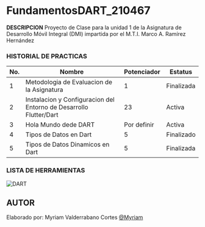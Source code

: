 # FundamentosDART_210467

**DESCRIPCION**
Proyecto de Clase para la unidad 1 de la Asignatura de Desarrollo Móvil Integral (DMI) impartida por el M.T.I. Marco A. Ramírez Hernández

### HISTORIAL DE PRACTICAS

|No.|Nombre|Potenciador|Estatus
|--|--|--|--|
|1|Metodologia de Evaluacion de la Asignatura|1|Finalizada|
|2|Instalacion y Configuracion del Entorno de Desarrollo Flutter/Dart|23|Activa|
|3|Hola Mundo dede DART|Por definir|Activa|
|4|Tipos de Datos en Dart|5|Finalizado|
|5|Tipos de Datos Dinamicos en Dart|5|Finalizada|

### LISTA DE HERRAMIENTAS
![DART](https://img.shields.io/badge/Dart-0175C2?style=for-the-badge&logo=dart&logoColor=white)

## AUTOR

Elaborado por: Myriam Valderrabano Cortes [@Myriam](https://github.com/MyriamValderrabano)